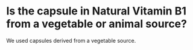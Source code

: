 # Is the capsule in Natural Vitamin B1 from a vegetable or animal source?

We used capsules derived from a vegetable source.